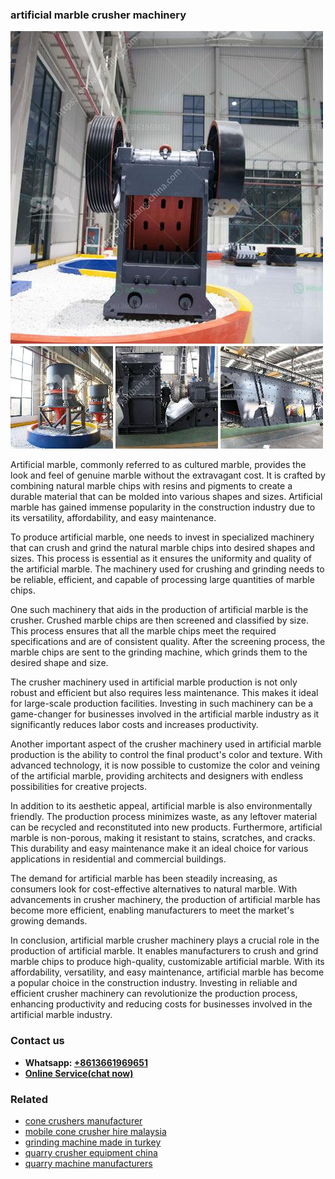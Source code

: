 <h3>artificial marble crusher machinery</h3><img src='1708499183.jpg' alt=''><p>Artificial marble, commonly referred to as cultured marble, provides the look and feel of genuine marble without the extravagant cost. It is crafted by combining natural marble chips with resins and pigments to create a durable material that can be molded into various shapes and sizes. Artificial marble has gained immense popularity in the construction industry due to its versatility, affordability, and easy maintenance.</p><p>To produce artificial marble, one needs to invest in specialized machinery that can crush and grind the natural marble chips into desired shapes and sizes. This process is essential as it ensures the uniformity and quality of the artificial marble. The machinery used for crushing and grinding needs to be reliable, efficient, and capable of processing large quantities of marble chips.</p><p>One such machinery that aids in the production of artificial marble is the crusher. Crushed marble chips are then screened and classified by size. This process ensures that all the marble chips meet the required specifications and are of consistent quality. After the screening process, the marble chips are sent to the grinding machine, which grinds them to the desired shape and size.</p><p>The crusher machinery used in artificial marble production is not only robust and efficient but also requires less maintenance. This makes it ideal for large-scale production facilities. Investing in such machinery can be a game-changer for businesses involved in the artificial marble industry as it significantly reduces labor costs and increases productivity.</p><p>Another important aspect of the crusher machinery used in artificial marble production is the ability to control the final product's color and texture. With advanced technology, it is now possible to customize the color and veining of the artificial marble, providing architects and designers with endless possibilities for creative projects.</p><p>In addition to its aesthetic appeal, artificial marble is also environmentally friendly. The production process minimizes waste, as any leftover material can be recycled and reconstituted into new products. Furthermore, artificial marble is non-porous, making it resistant to stains, scratches, and cracks. This durability and easy maintenance make it an ideal choice for various applications in residential and commercial buildings.</p><p>The demand for artificial marble has been steadily increasing, as consumers look for cost-effective alternatives to natural marble. With advancements in crusher machinery, the production of artificial marble has become more efficient, enabling manufacturers to meet the market's growing demands.</p><p>In conclusion, artificial marble crusher machinery plays a crucial role in the production of artificial marble. It enables manufacturers to crush and grind marble chips to produce high-quality, customizable artificial marble. With its affordability, versatility, and easy maintenance, artificial marble has become a popular choice in the construction industry. Investing in reliable and efficient crusher machinery can revolutionize the production process, enhancing productivity and reducing costs for businesses involved in the artificial marble industry.</p><h3>Contact us</h3><ul><li><strong>Whatsapp:&nbsp;<a href="https://wa.me/8613661969651">+8613661969651</a></strong></li><li><a href="https://swt.shibang-china.com/?git&amp;zhl&amp;artificial marble crusher machinery"><strong>Online Service(chat now)</strong></a></li></ul><h3>Related</h3><ul><li><a href='cone crushers manufacturer.md'>cone crushers manufacturer</a></li><li><a href='mobile cone crusher hire malaysia.md'>mobile cone crusher hire malaysia</a></li><li><a href='grinding machine made in turkey.md'>grinding machine made in turkey</a></li><li><a href='quarry crusher equipment china.md'>quarry crusher equipment china</a></li><li><a href='quarry machine manufacturers.md'>quarry machine manufacturers</a></li></ul>